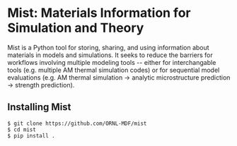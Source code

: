 # Mist: Materials Information for Simulation and Theory
Mist is a Python tool for storing, sharing, and using information about materials in models and simulations. It seeks to reduce the barriers for workflows involving multiple modeling tools -- either for interchangable tools (e.g. multiple AM thermal simulation codes) or for sequential model evaluations (e.g. AM thermal simulation -> analytic microstructure prediction -> strength prediction).

## Installing Mist
```
$ git clone https://github.com/ORNL-MDF/mist
$ cd mist
$ pip install .
```

